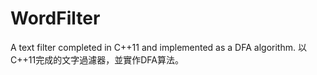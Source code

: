# WordFilter
A text filter completed in C++11 and implemented as a DFA algorithm. 以C++11完成的文字過濾器，並實作DFA算法。
